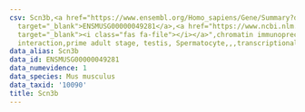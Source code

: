```yaml
---
csv: Scn3b,<a href="https://www.ensembl.org/Homo_sapiens/Gene/Summary?db=core;g=ENSMUSG00000049281"
  target="_blank">ENSMUSG00000049281</a>,<a href="https://www.ncbi.nlm.nih.gov/pubmed/25450459"
  target="_blank"><i class="fas fa-file"></i></a>",chromatin immunoprecipitation assay,direct
  interaction,prime adult stage, testis, Spermatocyte,,,transcriptional regulation,
data_alias: Scn3b
data_id: ENSMUSG00000049281
data_numevidence: 1
data_species: Mus musculus
data_taxid: '10090'
title: Scn3b
---
```


